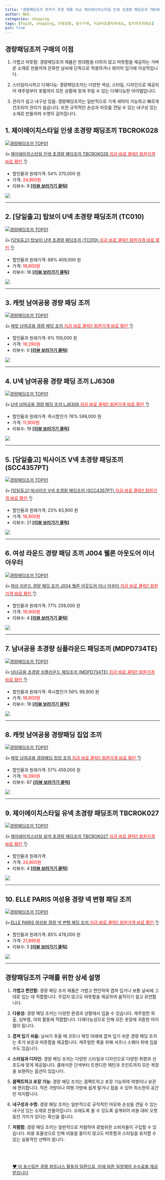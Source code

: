 ```yaml
---
title: "경량패딩조끼 최저가 추천 제품 비교 제이에이치스타일 인생 초경량 패딩조끼 TBCROK028 가격 비교 최저가장점"
author: NEO.
categories: shopping
tags: [Top10, shopping, 유행상품, 필수구매, 지금바로클릭하세요, 놓치면후회해요]
pin: true
---
```

## 경량패딩조끼 구매의 이점
1. 가볍고 따뜻함: 경량패딩조끼 제품은 방대함을 더하지 않고 따뜻함을 제공하는 가벼운 소재로 만들어져 온화한 날씨에 단독으로 착용하거나 레이어 입기에 이상적입니다.

2. 스타일리시하고 다재다능: 경량패딩조끼는 다양한 색상, 스타일, 디자인으로 제공되어 캐주얼부터 포멀까지 모든 상황에 맞게 꾸밀 수 있는 다재다능한 아이템입니다.

3. 관리가 쉽고 내구성 있음: 경량패딩조끼는 일반적으로 기계 세탁이 가능하고 빠르게 건조되어 관리가 쉽습니다. 또한 규칙적인 손상과 마모를 견딜 수 있는 내구성 있는 소재로 만들어져 수명이 길어집니다.

   

## 1. 제이에이치스타일 인생 초경량 패딩조끼 TBCROK028

[![경량패딩조끼 TOP01](https://thumbnail7.coupangcdn.com/thumbnails/remote/490x490ex/image/retail/images/8576704418579877-b167e706-a189-442c-a148-0a56bd5b6016.jpg)](https://link.coupang.com/re/AFFSDP?lptag=AF3617701&subid=GithubCoopas&pageKey=256607308&traceid=V0-153&itemId=805915795&vendorItemId=71254650657)


👍 [제이에이치스타일 인생 초경량 패딩조끼 TBCROK028 <font color=red> 지금 바로 클릭!! 회원가격 바로 확인 </font> ](https://link.coupang.com/re/AFFSDP?lptag=AF3617701&subid=GithubCoopas&pageKey=256607308&traceid=V0-153&itemId=805915795&vendorItemId=71254650657) 👌 


- 할인율과 원래가격: 54%  370,000   원
- 가격: <span style='color:red'>24,800원</span>
- 리뷰수: 9  [**[리뷰 보러가기 클릭]**](https://link.coupang.com/re/AFFSDP?lptag=AF3617701&subid=GithubCoopas&pageKey=256607308&traceid=V0-153&itemId=805915795&vendorItemId=71254650657)

[![](/discount_price.png)](https://link.coupang.com/re/AFFSDP?lptag=AF3617701&subid=GithubCoopas&pageKey=256607308&traceid=V0-153&itemId=805915795&vendorItemId=71254650657)

---


   

## 2. [당일출고] 탑보이 U넥 초경량 패딩조끼 (TC010)

[![경량패딩조끼 TOP01](https://thumbnail10.coupangcdn.com/thumbnails/remote/490x490ex/image/vendor_inventory/a923/fef86558279831c8d485c3e24eae9083295e5ae227fa31e2bd20a362456c.jpg)](https://link.coupang.com/re/AFFSDP?lptag=AF3617701&subid=GithubCoopas&pageKey=6874863422&traceid=V0-153&itemId=16458458791&vendorItemId=4017498981)


👍 [[당일출고] 탑보이 U넥 초경량 패딩조끼 (TC010) <font color=red> 지금 바로 클릭!! 회원가격 바로 확인 </font> ](https://link.coupang.com/re/AFFSDP?lptag=AF3617701&subid=GithubCoopas&pageKey=6874863422&traceid=V0-153&itemId=16458458791&vendorItemId=4017498981) 👌 


- 할인율과 원래가격: 68%  409,000   원
- 가격: <span style='color:red'>18,800원</span>
- 리뷰수: 16  [**[리뷰 보러가기 클릭]**](https://link.coupang.com/re/AFFSDP?lptag=AF3617701&subid=GithubCoopas&pageKey=6874863422&traceid=V0-153&itemId=16458458791&vendorItemId=4017498981)

[![](/discount_price.png)](https://link.coupang.com/re/AFFSDP?lptag=AF3617701&subid=GithubCoopas&pageKey=6874863422&traceid=V0-153&itemId=16458458791&vendorItemId=4017498981)

---


   

## 3. 캐럿 남여공용 경량 패딩 조끼

[![경량패딩조끼 TOP01](https://thumbnail6.coupangcdn.com/thumbnails/remote/490x490ex/image/retail/images/40908335188890-9b0c5a3d-f267-4b55-beb9-a5cf7247c455.jpg)](https://link.coupang.com/re/AFFSDP?lptag=AF3617701&subid=GithubCoopas&pageKey=2111547273&traceid=V0-153&itemId=3586763411&vendorItemId=71572558401)


👍 [캐럿 남여공용 경량 패딩 조끼 <font color=red> 지금 바로 클릭!! 회원가격 바로 확인 </font> ](https://link.coupang.com/re/AFFSDP?lptag=AF3617701&subid=GithubCoopas&pageKey=2111547273&traceid=V0-153&itemId=3586763411&vendorItemId=71572558401) 👌 


- 할인율과 원래가격: 9%  159,000   원
- 가격: <span style='color:red'>19,290원</span>
- 리뷰수: 0  [**[리뷰 보러가기 클릭]**](https://link.coupang.com/re/AFFSDP?lptag=AF3617701&subid=GithubCoopas&pageKey=2111547273&traceid=V0-153&itemId=3586763411&vendorItemId=71572558401)

[![](/discount_price.png)](https://link.coupang.com/re/AFFSDP?lptag=AF3617701&subid=GithubCoopas&pageKey=2111547273&traceid=V0-153&itemId=3586763411&vendorItemId=71572558401)

---


   

## 4. U넥 남여공용 경량 패딩 조끼 LJ6308

[![경량패딩조끼 TOP01](https://thumbnail8.coupangcdn.com/thumbnails/remote/490x490ex/image/vendor_inventory/871f/eac7c95e28f23d87971ffab96ca7f369e04424e6ea987f21fcb03583d8a0.jpg)](https://link.coupang.com/re/AFFSDP?lptag=AF3617701&subid=GithubCoopas&pageKey=7650635709&traceid=V0-153&itemId=20355381925&vendorItemId=87439672808)


👍 [U넥 남여공용 경량 패딩 조끼 LJ6308 <font color=red> 지금 바로 클릭!! 회원가격 바로 확인 </font> ](https://link.coupang.com/re/AFFSDP?lptag=AF3617701&subid=GithubCoopas&pageKey=7650635709&traceid=V0-153&itemId=20355381925&vendorItemId=87439672808) 👌 


- 할인율과 원래가격: 즉시할인가 76%  599,000   원
- 가격: <span style='color:red'>11,900원</span>
- 리뷰수: 19  [**[리뷰 보러가기 클릭]**](https://link.coupang.com/re/AFFSDP?lptag=AF3617701&subid=GithubCoopas&pageKey=7650635709&traceid=V0-153&itemId=20355381925&vendorItemId=87439672808)

[![](/discount_price.png)](https://link.coupang.com/re/AFFSDP?lptag=AF3617701&subid=GithubCoopas&pageKey=7650635709&traceid=V0-153&itemId=20355381925&vendorItemId=87439672808)

---


   

## 5. [당일출고] 빅사이즈 V넥 초경량 패딩조끼 (SCC4357PT)

[![경량패딩조끼 TOP01](https://thumbnail8.coupangcdn.com/thumbnails/remote/490x490ex/image/vendor_inventory/5061/90cdc27950d82ed3f42500b9b2ba5e7915f84db280564cd6fb9aa82f2d56.jpg)](https://link.coupang.com/re/AFFSDP?lptag=AF3617701&subid=GithubCoopas&pageKey=7518941758&traceid=V0-153&itemId=19716579123&vendorItemId=3368172505)


👍 [[당일출고] 빅사이즈 V넥 초경량 패딩조끼 (SCC4357PT) <font color=red> 지금 바로 클릭!! 회원가격 바로 확인 </font> ](https://link.coupang.com/re/AFFSDP?lptag=AF3617701&subid=GithubCoopas&pageKey=7518941758&traceid=V0-153&itemId=19716579123&vendorItemId=3368172505) 👌 


- 할인율과 원래가격: 23%  83,900   원
- 가격: <span style='color:red'>18,800원</span>
- 리뷰수: 21  [**[리뷰 보러가기 클릭]**](https://link.coupang.com/re/AFFSDP?lptag=AF3617701&subid=GithubCoopas&pageKey=7518941758&traceid=V0-153&itemId=19716579123&vendorItemId=3368172505)

[![](/discount_price.png)](https://link.coupang.com/re/AFFSDP?lptag=AF3617701&subid=GithubCoopas&pageKey=7518941758&traceid=V0-153&itemId=19716579123&vendorItemId=3368172505)

---


   

## 6. 여성 라운드 경량 패딩 조끼 J004 웰론 아웃도어 이너 아우터

[![경량패딩조끼 TOP01](https://thumbnail9.coupangcdn.com/thumbnails/remote/490x490ex/image/vendor_inventory/092f/950281356a512e71230a5baf23e6fbcb1f02256f168522089c0d675e2a9b.jpg)](https://link.coupang.com/re/AFFSDP?lptag=AF3617701&subid=GithubCoopas&pageKey=6080650618&traceid=V0-153&itemId=11270250345&vendorItemId=71531860022)


👍 [여성 라운드 경량 패딩 조끼 J004 웰론 아웃도어 이너 아우터 <font color=red> 지금 바로 클릭!! 회원가격 바로 확인 </font> ](https://link.coupang.com/re/AFFSDP?lptag=AF3617701&subid=GithubCoopas&pageKey=6080650618&traceid=V0-153&itemId=11270250345&vendorItemId=71531860022) 👌 


- 할인율과 원래가격: 77%  259,000   원
- 가격: <span style='color:red'>19,900원</span>
- 리뷰수: 4  [**[리뷰 보러가기 클릭]**](https://link.coupang.com/re/AFFSDP?lptag=AF3617701&subid=GithubCoopas&pageKey=6080650618&traceid=V0-153&itemId=11270250345&vendorItemId=71531860022)

[![](/discount_price.png)](https://link.coupang.com/re/AFFSDP?lptag=AF3617701&subid=GithubCoopas&pageKey=6080650618&traceid=V0-153&itemId=11270250345&vendorItemId=71531860022)

---


   

## 7. 남녀공용 초경량 심플라운드 패딩조끼 (MDPD734TE)

[![경량패딩조끼 TOP01](https://thumbnail9.coupangcdn.com/thumbnails/remote/490x490ex/image/vendor_inventory/16bc/99dd98b4fe5a40bb1f6d4105b31fc2e10809c123cd6b8aed9d7904c01afd.jpg)](https://link.coupang.com/re/AFFSDP?lptag=AF3617701&subid=GithubCoopas&pageKey=6840701820&traceid=V0-153&itemId=2150549900&vendorItemId=85263391565)


👍 [남녀공용 초경량 심플라운드 패딩조끼 (MDPD734TE) <font color=red> 지금 바로 클릭!! 회원가격 바로 확인 </font> ](https://link.coupang.com/re/AFFSDP?lptag=AF3617701&subid=GithubCoopas&pageKey=6840701820&traceid=V0-153&itemId=2150549900&vendorItemId=85263391565) 👌 


- 할인율과 원래가격: 즉시할인가 56%  99,900   원
- 가격: <span style='color:red'>18,800원</span>
- 리뷰수: 19  [**[리뷰 보러가기 클릭]**](https://link.coupang.com/re/AFFSDP?lptag=AF3617701&subid=GithubCoopas&pageKey=6840701820&traceid=V0-153&itemId=2150549900&vendorItemId=85263391565)

[![](/discount_price.png)](https://link.coupang.com/re/AFFSDP?lptag=AF3617701&subid=GithubCoopas&pageKey=6840701820&traceid=V0-153&itemId=2150549900&vendorItemId=85263391565)

---


   

## 8. 캐럿 남여공용 경량패딩 집업 조끼

[![경량패딩조끼 TOP01](https://thumbnail6.coupangcdn.com/thumbnails/remote/490x490ex/image/retail/images/2703311604775705-c014a81c-96ee-479a-a846-8b68e9d2eae0.jpg)](https://link.coupang.com/re/AFFSDP?lptag=AF3617701&subid=GithubCoopas&pageKey=5924645135&traceid=V0-153&itemId=10510535880&vendorItemId=77792177086)


👍 [캐럿 남여공용 경량패딩 집업 조끼 <font color=red> 지금 바로 클릭!! 회원가격 바로 확인 </font> ](https://link.coupang.com/re/AFFSDP?lptag=AF3617701&subid=GithubCoopas&pageKey=5924645135&traceid=V0-153&itemId=10510535880&vendorItemId=77792177086) 👌 


- 할인율과 원래가격: 57%  459,000   원
- 가격: <span style='color:red'>16,390원</span>
- 리뷰수: 67  [**[리뷰 보러가기 클릭]**](https://link.coupang.com/re/AFFSDP?lptag=AF3617701&subid=GithubCoopas&pageKey=5924645135&traceid=V0-153&itemId=10510535880&vendorItemId=77792177086)

[![](/discount_price.png)](https://link.coupang.com/re/AFFSDP?lptag=AF3617701&subid=GithubCoopas&pageKey=5924645135&traceid=V0-153&itemId=10510535880&vendorItemId=77792177086)

---


   

## 9. 제이에이치스타일 유넥 초경량 패딩조끼 TBCROK027

[![경량패딩조끼 TOP01](https://thumbnail9.coupangcdn.com/thumbnails/remote/490x490ex/image/retail/images/7963721938342285-64d0c36c-4e65-4e9d-aebf-f7bf0d9f4958.jpg)](https://link.coupang.com/re/AFFSDP?lptag=AF3617701&subid=GithubCoopas&pageKey=1101049515&traceid=V0-153&itemId=2060840968&vendorItemId=71254641386)


👍 [제이에이치스타일 유넥 초경량 패딩조끼 TBCROK027 <font color=red> 지금 바로 클릭!! 회원가격 바로 확인 </font> ](https://link.coupang.com/re/AFFSDP?lptag=AF3617701&subid=GithubCoopas&pageKey=1101049515&traceid=V0-153&itemId=2060840968&vendorItemId=71254641386) 👌 


- 할인율과 원래가격: 
- 가격: <span style='color:red'>24,800원</span>
- 리뷰수: 4  [**[리뷰 보러가기 클릭]**](https://link.coupang.com/re/AFFSDP?lptag=AF3617701&subid=GithubCoopas&pageKey=1101049515&traceid=V0-153&itemId=2060840968&vendorItemId=71254641386)

[![](/discount_price.png)](https://link.coupang.com/re/AFFSDP?lptag=AF3617701&subid=GithubCoopas&pageKey=1101049515&traceid=V0-153&itemId=2060840968&vendorItemId=71254641386)

---


   

## 10. ELLE PARIS 여성용 경량 넥 변형 패딩 조끼

[![경량패딩조끼 TOP01](https://thumbnail7.coupangcdn.com/thumbnails/remote/490x490ex/image/retail/images/1871778148783162-e819f0aa-1af6-48d1-8dcd-4f7a10e9f1c3.jpg)](https://link.coupang.com/re/AFFSDP?lptag=AF3617701&subid=GithubCoopas&pageKey=7432579884&traceid=V0-153&itemId=19307404923&vendorItemId=86421731432)


👍 [ELLE PARIS 여성용 경량 넥 변형 패딩 조끼 <font color=red> 지금 바로 클릭!! 회원가격 바로 확인 </font> ](https://link.coupang.com/re/AFFSDP?lptag=AF3617701&subid=GithubCoopas&pageKey=7432579884&traceid=V0-153&itemId=19307404923&vendorItemId=86421731432) 👌 


- 할인율과 원래가격: 85%  478,000   원
- 가격: <span style='color:red'>21,890원</span>
- 리뷰수: 5  [**[리뷰 보러가기 클릭]**](https://link.coupang.com/re/AFFSDP?lptag=AF3617701&subid=GithubCoopas&pageKey=7432579884&traceid=V0-153&itemId=19307404923&vendorItemId=86421731432)

[![](/discount_price.png)](https://link.coupang.com/re/AFFSDP?lptag=AF3617701&subid=GithubCoopas&pageKey=7432579884&traceid=V0-153&itemId=19307404923&vendorItemId=86421731432)

---
## 경량패딩조끼 구매를 위한 상세 설명
1. **가볍고 편안함:** 경량 패딩 조끼 제품은 가볍고 편안하여 겹쳐 입거나 보통 날씨에 그대로 입는 데 적합합니다. 무겁지 않고도 따뜻함을 제공하여 움직이기 쉽고 유연합니다.

2. **다용성:** 경량 패딩 조끼는 다양한 환경과 상황에서 입을 수 있습니다. 캐주얼한 외출, 심부름, 야외 활동에 적합합니다. 다재다능성으로 인해 모든 옷장에 귀중한 아이템이 됩니다.

3. **겹쳐 입기 쉬움:** 날씨가 추울 때 코트나 재킷 아래에 겹쳐 입기 쉬운 경량 패딩 조끼는 추가 보온과 따뜻함을 제공합니다. 캐주얼한 룩을 위해 셔츠나 스웨터 위에 입을 수도 있습니다.

4. **스타일과 디자인:** 경량 패딩 조끼는 다양한 스타일과 디자인으로 다양한 취향과 선호도에 맞게 제공됩니다. 클래식한 단색부터 트렌디한 패턴과 프린트까지 모든 복장을 보완하는 옵션이 있습니다.

5. **콤팩트하고 포장 가능:** 경량 패딩 조끼는 콤팩트하고 포장 가능하여 여행이나 보관에 편리합니다. 작은 가방이나 여행 가방에 쉽게 말거나 접을 수 있어 최소한의 공간만 차지합니다.

6. **내구성과 수명:** 경량 패딩 조끼는 일반적으로 규칙적인 마모와 손상을 견딜 수 있는 내구성 있는 소재로 만들어집니다. 오래도록 쓸 수 있도록 설계되어 비용 대비 오랫동안 가치가 있다는 확신을 줍니다.

7. **저렴함:** 경량 패딩 조끼는 일반적으로 저렴하여 광범위한 소비자들이 구입할 수 있습니다. 비용 효율성으로 인해 비용을 들이지 않고도 따뜻함과 스타일을 유지할 수 있는 실용적인 선택이 됩니다.<br><br><br><br><br> [ ❤  이 포스팅은 쿠팡 파트너스 활동의 일환으로, 이에 따른 일정액의 수수료를 제공받습니다](https://link.coupang.com/a/bcEFyh)